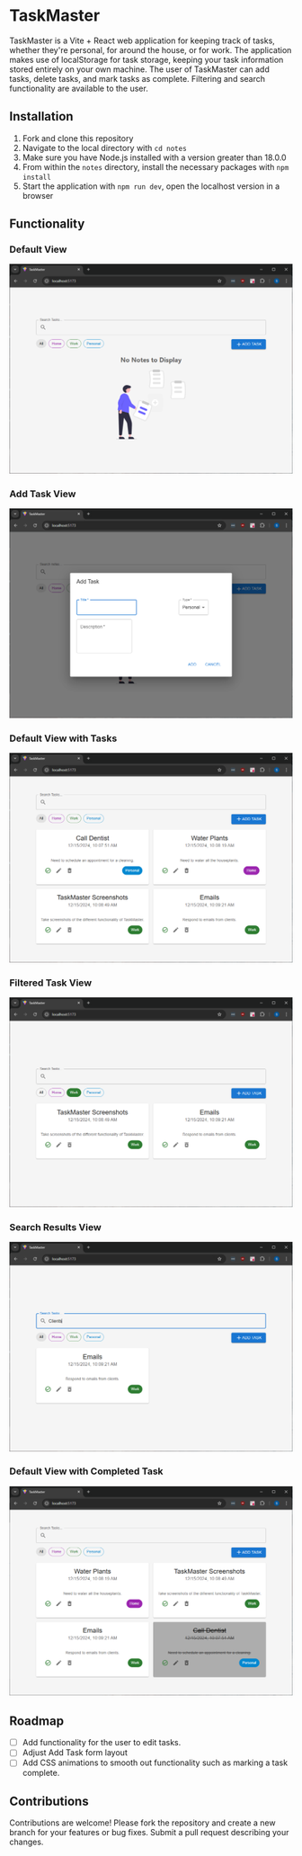 # TaskMaster

TaskMaster is a Vite + React web application for keeping track of tasks, whether they're personal, for around the house, or for work. The application makes use of localStorage for task storage, keeping your task information stored entirely on your own machine.
The user of TaskMaster can add tasks, delete tasks, and mark tasks as complete. Filtering and search functionality are available to the user.

## Installation

1. Fork and clone this repository
2. Navigate to the local directory with `cd notes`
3. Make sure you have Node.js installed with a version greater than 18.0.0
4. From within the `notes` directory, install the necessary packages with `npm install`
5. Start the application with `npm run dev`, open the localhost version in a browser

## Functionality

### Default View

![Default view of TaskMaster](./readme-screenshots/no-tasks.png)

### Add Task View

![TaskMaster's add task form](./readme-screenshots/add-task.png)

### Default View with Tasks

![Default view of TaskMaster with tasks added](./readme-screenshots/with-tasks.png)

### Filtered Task View

![Default view of TaskMaster with filter applied](./readme-screenshots/filtered-view.png)

### Search Results View

![Search result view of TaskMaster](./readme-screenshots/search-tasks.png)

### Default View with Completed Task

![Default view of TaskMaster with a completed task](./readme-screenshots/completed-tasks.png)

## Roadmap

- [ ] Add functionality for the user to edit tasks.
- [ ] Adjust Add Task form layout
- [ ] Add CSS animations to smooth out functionality such as marking a task complete.

## Contributions

Contributions are welcome! Please fork the repository and create a new branch for your features or bug fixes. Submit a pull request describing your changes.

